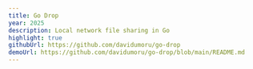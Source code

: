 ```yaml
---
title: Go Drop
year: 2025
description: Local network file sharing in Go 
highlight: true
githubUrl: https://github.com/davidumoru/go-drop
demoUrl: https://github.com/davidumoru/go-drop/blob/main/README.md
---
```

